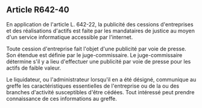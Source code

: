 Article R642-40
----
En application de l'article L. 642-22, la publicité des cessions d'entreprises
et des réalisations d'actifs est faite par les mandataires de justice au moyen
d'un service informatique accessible par l'internet.

Toute cession d'entreprise fait l'objet d'une publicité par voie de presse. Son
étendue est définie par le juge-commissaire. Le juge-commissaire détermine s'il
y a lieu d'effectuer une publicité par voie de presse pour les actifs de faible
valeur.

Le liquidateur, ou l'administrateur lorsqu'il en a été désigné, communique au
greffe les caractéristiques essentielles de l'entreprise ou de la ou des
branches d'activité susceptibles d'être cédées. Tout intéressé peut prendre
connaissance de ces informations au greffe.
